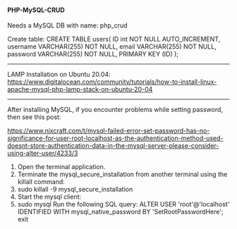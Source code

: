 #### PHP-MySQL-CRUD
Needs  a MySQL DB with name: php_crud

Create table:
CREATE TABLE users(
    ID int NOT NULL AUTO_INCREMENT,
    username VARCHAR(255) NOT NULL,
    email VARCHAR(255) NOT NULL,
    password VARCHAR(255) NOT NULL,
   PRIMARY KEY (ID)
);

------------

LAMP Installation on Ubuntu 20.04:
https://www.digitalocean.com/community/tutorials/how-to-install-linux-apache-mysql-php-lamp-stack-on-ubuntu-20-04

------------
After installing MySQL, if you encounter problems while setting password, then see this post:

https://www.nixcraft.com/t/mysql-failed-error-set-password-has-no-significance-for-user-root-localhost-as-the-authentication-method-used-doesnt-store-authentication-data-in-the-mysql-server-please-consider-using-alter-user/4233/3

1. Open the terminal application.
2. Terminate the mysql_secure_installation from another terminal using the killall command:
3. sudo killall -9 mysql_secure_installation
4. Start the mysql client:
5. sudo mysql
	Run the following SQL query:
		ALTER USER 'root'@'localhost' IDENTIFIED WITH mysql_native_password BY 'SetRootPasswordHere';
		exit

